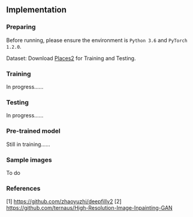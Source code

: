 ## Implementation

### Preparing
Before running, please ensure the environment is `Python 3.6` and `PyTorch 1.2.0`.

Dataset: Download <a href="http://places2.csail.mit.edu/download.html">Places2</a> for Training and Testing.

### Training
In progress......

### Testing
In progress......
### Pre-trained model
Still in training......
### Sample images
To do
### References

[1] https://github.com/zhaoyuzhi/deepfillv2
[2] https://github.com/ternaus/High-Resolution-Image-Inpainting-GAN
